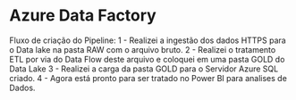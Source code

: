 # Azure Data Factory

Fluxo de criação do Pipeline:
1 - Realizei a ingestão dos dados HTTPS para o Data lake na pasta RAW com o arquivo bruto.
2 - Realizei o tratamento ETL por via do Data Flow deste arquivo e coloquei em uma pasta GOLD do Data Lake
3 - Realizei a carga da pasta GOLD para o Servidor Azure SQL criado.
4 - Agora está pronto para ser tratado no Power BI para analises de Dados.
